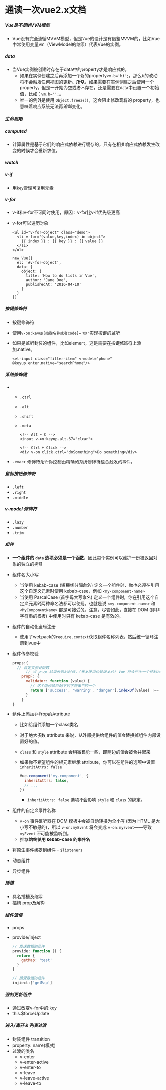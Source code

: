 # 通读一次vue2.x文档

##### Vue是不是MVVM模型

- Vue没有完全遵循MVVM模型，但是Vue的设计是有借鉴MVVM的，比如Vue中常使用变量vm（ViewModel的缩写）代表Vue的实例。

##### data

- 当Vue实例被创建时存在于data中的property才是响应式的。
  - 如果在实例创建之后再添加一个新的property`vm.b='hi';`，那么b的改动将不会触发任何视图的更新。**所以**，如果需要在实例创建之后使用一个property，但是一开始为空或者不存在，还是需要在data中设置一个初始值，比如：`vm.b='';`。
  - 唯一的例外是使用 `Object.freeze()`，这会阻止修改现有的 property，也意味着响应系统无法再*追踪*变化。

##### 生命周期

##### computed

- 计算属性是基于它们的响应式依赖进行缓存的，只有在相关响应式依赖发生改变的时候才会重新求值。

##### watch

##### v-if

- 用`key`管理可复用元素

##### v-for

- v-if和v-for不可同时使用，原因：v-for比v-if优先级更高

- v-for可以遍历对象

  ```vue
  <ul id="v-for-object" class="demo">
    <li v-for="(value,key,index) in object">
      {{ index }} : {{ key }} : {{ value }}
    </li>
  </ul>
  ```

  ```vue
  new Vue({
    el: '#v-for-object',
    data: {
      object: {
        title: 'How to do lists in Vue',
        author: 'Jane Doe',
        publishedAt: '2016-04-10'
      }
    }
  })
  
  ```

##### 按键修饰符

- 按键修饰符

- 使用`v-on:keyup[按键名称或者code]='XX'`实现按键的监听

- 如果是监听封装的组件，比如element，这是需要在按键修饰符上添加.native。

  ```vue
  <el-input class="filter-item" v-model="phone" @keyup.enter.native="searchPhone"/>
  ```

##### 系统修饰键

- - `.ctrl`

  - `.alt`

  - `.shift`

  - `.meta`

    ```vue
    <!-- Alt + C -->
    <input v-on:keyup.alt.67="clear">
    
    <!-- Ctrl + Click -->
    <div v-on:click.ctrl="doSomething">Do something</div>
    ```
  
- `.exact` 修饰符允许你控制由精确的系统修饰符组合触发的事件。

##### 鼠标按钮修饰符

- `.left`
- `.right`
- `.middle`

#####  v-model 修饰符

- `.lazy`
- `.number`
- `.trim`

##### 组件

- **一个组件的 `data` 选项必须是一个函数**，因此每个实例可以维护一份被返回对象的独立的拷贝

- 组件名大小写

  - 当使用 kebab-case (短横线分隔命名) 定义一个组件时，你也必须在引用这个自定义元素时使用 kebab-case，例如 `<my-component-name>`
  - 当使用 PascalCase (首字母大写命名) 定义一个组件时，你在引用这个自定义元素时两种命名法都可以使用。也就是说 `<my-component-name>` 和 `<MyComponentName>` 都是可接受的。注意，尽管如此，直接在 DOM (即非字符串的模板) 中使用时只有 kebab-case 是有效的。

- 组件的自动化全局注册

  - 使用了webpack的`require.context`获取组件名称列表，然后统一循环注册到vue中

- 组件传参校验

  ```js
  props:{
  	// 自定义验证函数
    	// 当 prop 验证失败的时候，(开发环境构建版本的) Vue 将会产生一个控制台的警告。 
      propF: {
        validator: function (value) {
          // 这个值必须匹配下列字符串中的一个
          return ['success', 'warning', 'danger'].indexOf(value) !== -1
        }
      }
  }
  ```

- 组件上添加非Prop的Attribute

  - 比如给组件添加一个class类名

  - 对于绝大多数 attribute 来说，从外部提供给组件的值会替换掉组件内部设置好的值。

  - `class` 和 `style` attribute 会稍微智能一些，即两边的值会被合并起来

  - 如果你不希望组件的根元素继承 attribute，你可以在组件的选项中设置 `inheritAttrs: false`

    ```js
    Vue.component('my-component', {
      inheritAttrs: false,
      // ...
    })
    ```

    - `inheritAttrs: false` 选项不会影响 `style` 和 `class` 的绑定。

- 组件的自定义事件名称

    - `v-on` 事件监听器在 DOM 模板中会被自动转换为全小写 (因为 HTML 是大小写不敏感的)，所以 `v-on:myEvent` 将会变成 `v-on:myevent`——导致 `myEvent` 不可能被监听到。
    - 推荐**始终使用 kebab-case 的事件名**
    
- 将原生事件绑定到组件 - `$listeners`

- 动态组件

- 异步组件

##### 插槽

- 具名插槽及缩写
- 插槽 prop及解构

##### 组件通信

- props

- provide/inject

  ```js
  // 发送数据的组件
  provide: function () {
    return {
      getMap: 'test'
    }
  }
  
  // 接受数据的组件
  injiect:['getMap']
  ```

  

##### 强制更新组件

- 通过改变v-for中的:key
- this.$forceUpdate

##### 进入/离开 & 列表过渡

- 封装组件 transition
- property: name(模式)
- 过渡的类名
  - v-enter
  - v-enter-active
  - v-enter-to
  - v-leave
  - v-leave-active
  - v-leave-to

